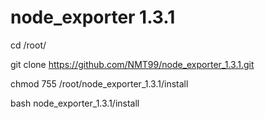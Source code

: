 # node_exporter 1.3.1

cd /root/

git clone https://github.com/NMT99/node_exporter_1.3.1.git

chmod 755 /root/node_exporter_1.3.1/install 

bash node_exporter_1.3.1/install 

